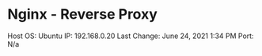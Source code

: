 # Nginx - Reverse Proxy

Host OS: Ubuntu
IP: 192.168.0.20
Last Change: June 24, 2021 1:34 PM
Port: N/a